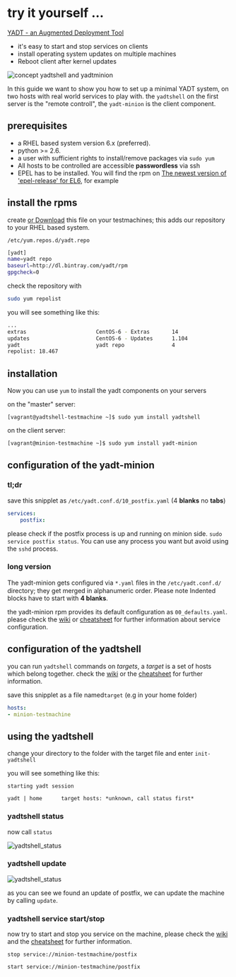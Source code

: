 # try it yourself ...

[YADT - an Augmented Deployment Tool](http://www.yadt-project.org/)

* it's easy to start and stop services on clients
* install operating system updates on multiple machines
* Reboot client after kernel updates

![concept yadtshell and yadtminion](https://raw.githubusercontent.com/yadt/try-it-yourself/new_howto/images/yadtshell_to_yadtminion.png)

In this guide we want to show you how to set up a minimal YADT system, on two hosts with real world services to play with.
the ```yadtshell``` on the first server is the "remote controll", the ```yadt-minion``` is the client component.

## prerequisites
* a RHEL based system version 6.x (preferred).
* python >= 2.6.
* a user with sufficient rights to install/remove packages via ```sudo yum```
* All hosts to be controlled are accessible **passwordless** via ssh
* EPEL has to be installed. You will find the rpm on [The newest version of 'epel-release' for EL6](http://download.fedoraproject.org/pub/epel/6/i386/repoview/epel-release.html), for example


## install the rpms
create [or Download](https://raw.githubusercontent.com/yadt/try-it-yourself/new_howto/yadt.repo) this file on your testmachines; this adds our repository to your RHEL based system.
```
/etc/yum.repos.d/yadt.repo
```
```bash
[yadt]
name=yadt repo
baseurl=http://dl.bintray.com/yadt/rpm
gpgcheck=0
```
check the repository with
```bash
sudo yum repolist
```

you will see something like this:
```bash
...
extras                      CentOS-6 - Extras       14
updates                     CentOS-6 - Updates      1.104
yadt                        yadt repo               4
repolist: 18.467
```
## installation

Now you can use ```yum``` to install the yadt components on your servers

on the "master" server:

```[vagrant@yadtshell-testmachine ~]$ sudo yum install yadtshell```

on the client server:

```[vagrant@minion-testmachine ~]$ sudo yum install yadt-minion```


## configuration of the yadt-minion

### tl;dr

save this snipplet as ```/etc/yadt.conf.d/10_postfix.yaml``` (4 **blanks** no **tabs**)

```yaml
services:
    postfix:
```

please check if the postfix process is up and running on minion side. ```sudo service postfix status```.
You can use any process you want but avoid using the ```sshd``` process.

### long version

The yadt-minion gets conﬁgured via ```*.yaml``` ﬁles in the
```/etc/yadt.conf.d/``` directory; they get merged in alphanumeric
order. Please note Indented blocks have to start with **4 blanks**.

the yadt-minion rpm provides its default configuration as ```00_defaults.yaml```.
please check the [wiki](https://github.com/yadt/yadtshell/wiki/Host-Configuration) or [cheatsheet](http://www.yadt-project.org/cheatsheet/cheatsheet.pdf) for further information about service configuration.


## configuration of the yadtshell

you can run ```yadtshell``` commands on _targets_, a _target_ is a set of hosts which belong together. check the [wiki](https://github.com/yadt/yadtshell/wiki/Target)
or the [cheatsheet](http://www.yadt-project.org/cheatsheet/cheatsheet.pdf) for further information.

save this snipplet as a file named```target``` (e.g in your home folder)

```yaml
hosts:
- minion-testmachine
```
## using the yadtshell

change your directory to the folder with the target file and enter ```init-yadtshell```

you will see something like this:

```
starting yadt session

yadt | home      target hosts: *unknown, call status first*
```

### yadtshell status

now call ```status```

![yadtshell_status](https://raw.githubusercontent.com/yadt/try-it-yourself/new_howto/images/yadtshell_status.png)

### yadtshell update

![yadtshell_status](https://raw.githubusercontent.com/yadt/try-it-yourself/new_howto/images/yadtshell_status_with_update.png)

as you can see we found an update of postfix, we can update the machine by calling ```update```.

### yadtshell service start/stop

now try to start and stop you service on the machine, please check the [wiki](https://github.com/yadt/yadtshell/wiki/Services) and the [cheatsheet](http://www.yadt-project.org/cheatsheet/cheatsheet.pdf)
for further information.

```stop service://minion-testmachine/postfix```

```start service://minion-testmachine/postfix```
